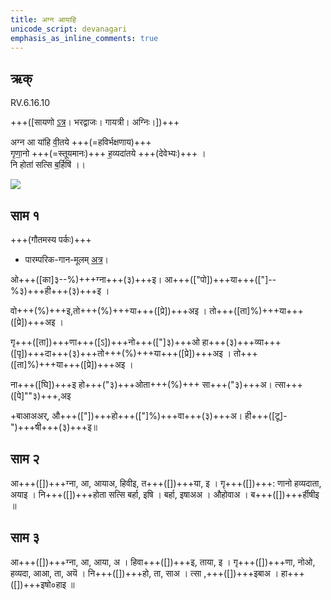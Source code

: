 ```yaml
---
title: अग्न आयाहि  
unicode_script: devanagari  
emphasis_as_inline_comments: true
---   
```


## ऋक्

RV.6.16.10

+++([सायणो [ऽत्र](https://archive.org/stream/RgVedaWithSayanasCommentaryPart3/rv_sayanabhasya_part3#page/n145/mode/2up&sa=D&ust=1542425956351000)। भरद्वाजः। गायत्री। अग्निः।])+++

अग्न आ या॑हि वी॒तये +++(=हविर्भक्षणाय)+++  
गृणा॒नो +++(=स्तूयमानः)+++ ह॒व्यदा॑तये +++(देवेभ्यः)+++ ।  
नि होता॑ सत्सि ब॒र्हिषि॑ ।।

![](../../images/agni-giving-abhaya-to-Rtvik-or-yajamAna.png)


## साम १
+++(गौतमस्य पर्कः)+++

- पारम्परिक-गान-मूलम् [अत्र](https://sanskritdocuments.org/sites/pssramanujaswamy/VIVAAHA%20UPANAYANA%20SAAMAANI.pdf&sa=D&ust=1542425956352000)।
<div class="audioEmbed"  caption="रामानुजार्यः 1974 " src="https://archive
.org/download/jaiminIya-sAma-gAna-paravastu-tradition-rAmAnuja/agna-AyAhi-1.mp3"></div>
<div class="audioEmbed"  caption="गोपालार्यः 2015  " src="https://archive
.org/download/jaiminIya-sAma-gAna-paravastu-tradition-gopAla-2015/agna-AyAhi-1.mp3"></div>
<div class="audioEmbed"  caption="गोपालपवनयोर् अनुवचनम् 2015 1x" src="https://archive
.org/download/jaiminIya-sAma-gAna-paravastu-tradition-anuvachanam-gopAla-pavana-2015/agna-AyAhi-1.mp3"></div>
<div class="audioEmbed"  caption="गोपालपवनयोर् अनुवचनम् 2015 1.5x" src="https://archive
.org/download/jaiminIya-sAma-gAna-paravastu-tradition-anuvachanam-gopAla-pavana-2015-150p-speed/agna-AyAhi-1.mp3"></div>

ओ+++([का]३--%)+++ग्ना+++(३)+++इ। आ+++(["पो])+++या+++(["]--%३)+++ही+++(३)+++इ ।

वो+++(%)+++इ,तो+++(%)+++या+++([प्रे])+++अइ । तो+++([ता]%)+++या+++([प्रे])+++अइ ।

गृ+++([ता])+++णा+++([ऽ])+++नो+++(["]३)+++ओ हा+++(३)+++व्या+++([पृ])+++दा+++(३)+++तो+++(%)+++या+++([प्रे])+++अइ । तो+++([ता]%)+++या+++([प्रे])+++अइ ।

ना+++([घि])+++इ हो+++("३)+++ओता+++(%)+++ सा+++("३)+++अ। त्सा+++([पे]""३)+++,अइ

+बाआअअर्, औ+++(["])+++हो+++(["]%)+++वा+++(३)+++अ। ही+++([टू]-")+++षी+++(३)+++इ॥

## साम २
<div class="audioEmbed"  caption="रामानुजार्यः 1974 " src="https://archive
.org/download/jaiminIya-sAma-gAna-paravastu-tradition-rAmAnuja/agna-AyAhi-2.mp3"></div>
<div class="audioEmbed"  caption="गोपालार्यः 2015  " src="https://archive
.org/download/jaiminIya-sAma-gAna-paravastu-tradition-gopAla-2015/agna-AyAhi-2.mp3"></div>
<div class="audioEmbed"  caption="गोपालपवनयोर् अनुवचनम् 2015 1x" src="https://archive
.org/download/jaiminIya-sAma-gAna-paravastu-tradition-anuvachanam-gopAla-pavana-2015/agna-AyAhi-2.mp3"></div>
<div class="audioEmbed"  caption="गोपालपवनयोर् अनुवचनम् 2015 1.5x" src="https://archive
.org/download/jaiminIya-sAma-gAna-paravastu-tradition-anuvachanam-gopAla-pavana-2015-150p-speed/agna-AyAhi-2.mp3"></div>

आ+++([])+++ग्ना, आ, आयाअ, हिवीइ, त+++([])+++या, इ । गृ+++([])+++: णानो हव्यदाता, अयाइ । 
नि+++([])+++होता सत्सि बर्हा, इषि । बर्हा, इषाअअ । औहोवाअ । ब+++([])+++र्हीषीइ ॥

## साम ३
<div class="audioEmbed"  caption="रामानुजार्यः 1974 " src="https://archive
.org/download/jaiminIya-sAma-gAna-paravastu-tradition-rAmAnuja/agna-AyAhi-3.mp3"></div>
<div class="audioEmbed"  caption="गोपालार्यः 2015  " src="https://archive
.org/download/jaiminIya-sAma-gAna-paravastu-tradition-gopAla-2015/agna-AyAhi-3.mp3"></div>
<div class="audioEmbed"  caption="गोपालपवनयोर् अनुवचनम् 2015 1x" src="https://archive
.org/download/jaiminIya-sAma-gAna-paravastu-tradition-anuvachanam-gopAla-pavana-2015/agna-AyAhi-3.mp3"></div>
<div class="audioEmbed"  caption="गोपालपवनयोर् अनुवचनम् 2015 1.5x" src="https://archive
.org/download/jaiminIya-sAma-gAna-paravastu-tradition-anuvachanam-gopAla-pavana-2015-150p-speed/agna-AyAhi-3.mp3"></div>

आ+++([])+++ग्ना, आ, आया, अ । हिवा+++([])+++इ, ताया, इ । गृ+++([])+++णा, नोओ, हव्यदा, आआ, 
ता, अयॆ । नि+++([])+++हो, ता, साअ । त्सा ,+++([])+++इबाअ । हा+++([])+++इषो०हाइ ॥
